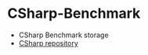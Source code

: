 # CSharp-Benchmark

* CSharp Benchmark storage
* [CSharp repository](https://github.com/junhun0106/CSharp)